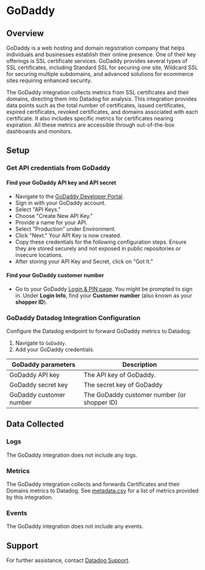 # GoDaddy

## Overview
GoDaddy is a web hosting and domain registration company that helps individuals and businesses establish their online presence. One of their key offerings is SSL certificate services. GoDaddy provides several types of SSL certificates, including Standard SSL for securing one site, Wildcard SSL for securing multiple subdomains, and advanced solutions for ecommerce sites requiring enhanced security.

The GoDaddy integration collects metrics from SSL certificates and their domains, directing them into Datadog for analysis. This integration provides data points such as the total number of certificates, issued certificates, expired certificates, revoked certificates, and domains associated with each certificate. It also includes specific metrics for certificates nearing expiration. All these metrics are accessible through out-of-the-box dashboards and monitors.

## Setup

### Get API credentials from GoDaddy

#### Find your GoDaddy API key and API secret

- Navigate to the [GoDaddy Developer Portal][1].
- Sign in with your GoDaddy account.
- Select "API Keys."
- Choose "Create New API Key."
- Provide a name for your API.
- Select "Production" under Environment.
- Click "Next." Your API Key is now created.
- Copy these credentials for the following configuration steps. Ensure they are stored securely and not exposed in public repositories or insecure locations.
- After storing your API Key and Secret, click on "Got It."

#### Find your GoDaddy customer number

- Go to your GoDaddy [Login & PIN page][2]. You might be prompted to sign in.
Under **Login Info**, find your **Customer number** (also known as your **shopper ID**).

### GoDaddy Datadog Integration Configuration

Configure the Datadog endpoint to forward GoDaddy metrics to Datadog.

1. Navigate to `GoDaddy`.
2. Add your GoDaddy credentials.

| GoDaddy parameters               | Description                            |
|----------------------------------|----------------------------------------|
| GoDaddy API key                  | The API key of GoDaddy.                |
| GoDaddy secret key               | The secret key of GoDaddy              |
| GoDaddy customer number          | The GoDaddy customer number (or shopper ID) |

## Data Collected

### Logs

The GoDaddy integration does not include any logs.

### Metrics

The GoDaddy integration collects and forwards Certificates and their Domains metrics to Datadog. See [metadata.csv][5] for a list of metrics provided by this integration.

### Events

The GoDaddy integration does not include any events.

## Support

For further assistance, contact [Datadog Support][4].

[1]: https://developer.godaddy.com/
[2]: https://sso.godaddy.com/security
[3]: https://developer.godaddy.com/doc/
[4]: https://docs.datadoghq.com/help/
[5]: https://github.com/DataDog/integrations-core/blob/master/godaddy/metadata.csv
